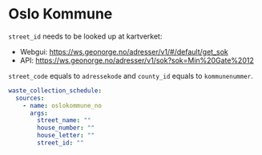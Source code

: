 # Oslo Kommune

`street_id` needs to be looked up at kartverket:

- Webgui: https://ws.geonorge.no/adresser/v1/#/default/get_sok
- API: https://ws.geonorge.no/adresser/v1/sok?sok=Min%20Gate%2012

`street_code` equals to `adressekode` and `county_id` equals to `kommunenummer`.

```yaml
waste_collection_schedule:
  sources:
    - name: oslokommune_no
      args:
        street_name: ""
        house_number: ""
        house_letter: ""
        street_id: ""
```
